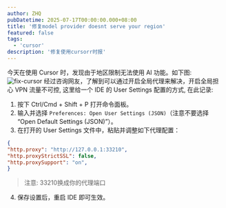 ```yaml
---
author: ZHQ
pubDatetime: 2025-07-17T00:00:00.000+08:00
title: '修复model provider doesnt serve your region'
featured: false
tags:
  - 'cursor'
description: '修复使用cursorr时报'
---
```


今天在使用 Cursor 时，发现由于地区限制无法使用 AI 功能。如下图:
![fix-cursor](https://cdn.jsdelivr.net/gh/marshal-zheng/images-hosting@main/images/7A7Nll.jpg)
经过咨询网友，了解到可以通过开启全局代理来解决，开启全局担心 VPN 流量不可控, 这里给一个 IDE 的 User Settings 配置的方式, 在此记录:

1. 按下 Ctrl/Cmd + Shift + P 打开命令面板。
2. 输入并选择 `Preferences: Open User Settings (JSON)`（注意不要选择 “Open Default Settings (JSON)”）。
3. 在打开的 User Settings 文件中，粘贴并调整如下代理配置：

  ```json
  { 
  "http.proxy": "http://127.0.0.1:33210",
  "http.proxyStrictSSL": false,
  "http.proxySupport": "on",
}
  ```
> <span class="text-red-500">注意: 33210换成你的代理端口</span>

4. 保存设置后，重启 IDE 即可生效。
